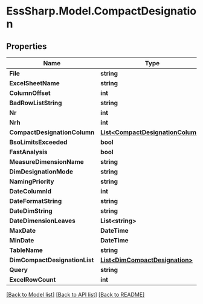 # EssSharp.Model.CompactDesignation

## Properties

Name | Type | Description | Notes
------------ | ------------- | ------------- | -------------
**File** | **string** |  | [optional] 
**ExcelSheetName** | **string** |  | [optional] 
**ColumnOffset** | **int** |  | [optional] 
**BadRowListString** | **string** |  | [optional] 
**Nr** | **int** |  | [optional] 
**Nrh** | **int** |  | [optional] 
**CompactDesignationColumn** | [**List&lt;CompactDesignationColumn&gt;**](CompactDesignationColumn.md) |  | [optional] 
**BsoLimitsExceeded** | **bool** |  | [optional] 
**FastAnalysis** | **bool** |  | [optional] 
**MeasureDimensionName** | **string** |  | [optional] 
**DimDesignationMode** | **string** |  | [optional] 
**NamingPriority** | **string** |  | [optional] 
**DateColumnId** | **int** |  | [optional] 
**DateFormatString** | **string** |  | [optional] 
**DateDimString** | **string** |  | [optional] 
**DateDimensionLeaves** | **List&lt;string&gt;** |  | [optional] 
**MaxDate** | **DateTime** |  | [optional] 
**MinDate** | **DateTime** |  | [optional] 
**TableName** | **string** |  | [optional] 
**DimCompactDesignationList** | [**List&lt;DimCompactDesignation&gt;**](DimCompactDesignation.md) |  | [optional] 
**Query** | **string** |  | [optional] 
**ExcelRowCount** | **int** |  | [optional] 

[[Back to Model list]](../README.md#documentation-for-models) [[Back to API list]](../README.md#documentation-for-api-endpoints) [[Back to README]](../README.md)

